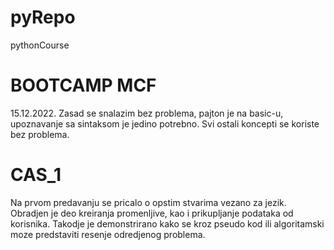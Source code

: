 # pyRepo
pythonCourse

# BOOTCAMP MCF

15.12.2022.
Zasad se snalazim bez problema, pajton je na basic-u, upoznavanje sa sintaksom je jedino potrebno. Svi ostali koncepti se koriste bez problema.

# CAS_1

Na prvom predavanju se pricalo o opstim stvarima vezano za jezik. Obradjen je deo kreiranja promenljive, kao i prikupljanje podataka od korisnika.
Takodje je demonstrirano kako se kroz pseudo kod ili algoritamski moze predstaviti resenje odredjenog problema.
